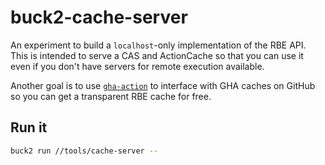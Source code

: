 # buck2-cache-server

An experiment to build a `localhost`-only implementation of the RBE API. This is
intended to serve a CAS and ActionCache so that you can use it even if you don't
have servers for remote execution available.

Another goal is to use [`gha-action`][gha-action] to interface with GHA caches
on GitHub so you can get a transparent RBE cache for free.

## Run it

```bash
buck2 run //tools/cache-server --
```

[gha-action]: https://github.com/DeterminateSystems/magic-nix-cache/tree/main/gha-cache
